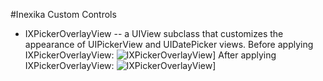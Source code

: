 #Inexika Custom Controls

* IXPickerOverlayView -- a UIView subclass that customizes the appearance of UIPickerView and UIDatePicker views.
Before applying IXPickerOverlayView:
![IXPickerOverlayView](http://downloads.inexika.com/appledev/Public/UIDatePicker-preview.png)]
After applying IXPickerOverlayView:
![IXPickerOverlayView](http://downloads.inexika.com/appledev/Public/IXPickerOverlayView-preview.png)]